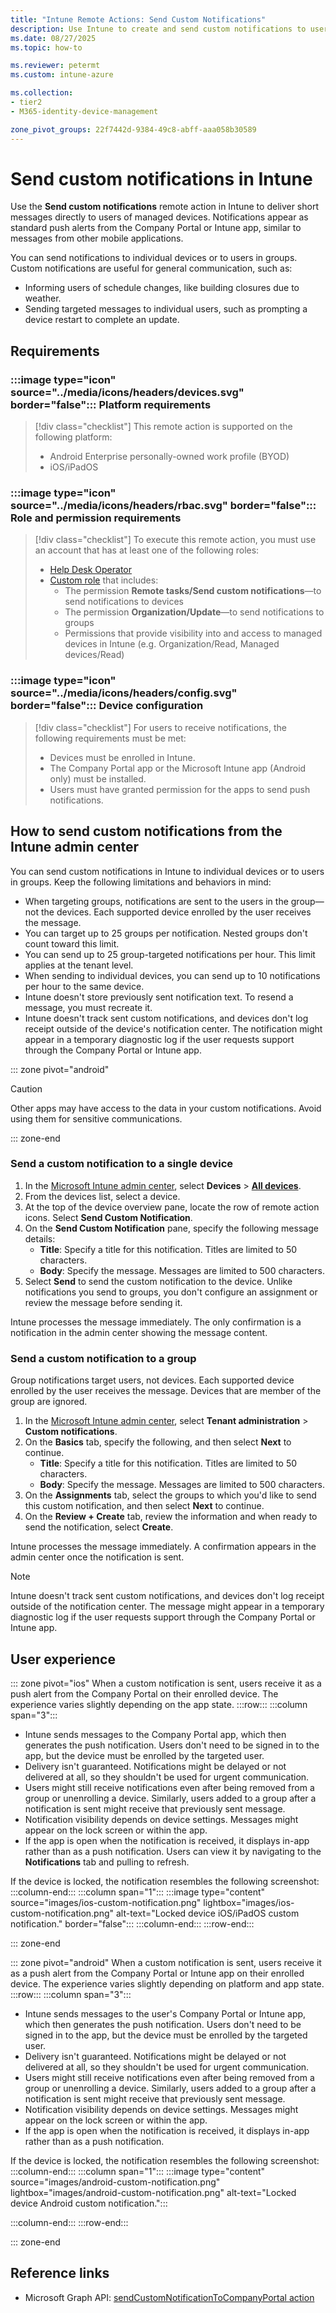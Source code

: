 ```yaml
---
title: "Intune Remote Actions: Send Custom Notifications"
description: Use Intune to create and send custom notifications to users of iOS/iPadOS and Android devices.
ms.date: 08/27/2025
ms.topic: how-to

ms.reviewer: petermt
ms.custom: intune-azure

ms.collection:
- tier2
- M365-identity-device-management

zone_pivot_groups: 22f7442d-9384-49c8-abff-aaa058b30589
---
```


# Send custom notifications in Intune


Use the **Send custom notifications** remote action in Intune to deliver short messages directly to users of managed devices. Notifications appear as standard push alerts from the Company Portal or Intune app, similar to messages from other mobile applications.

You can send notifications to individual devices or to users in groups. Custom notifications are useful for general communication, such as:

- Informing users of schedule changes, like building closures due to weather.
- Sending targeted messages to individual users, such as prompting a device restart to complete an update.

## Requirements

### :::image type="icon" source="../media/icons/headers/devices.svg" border="false"::: Platform requirements

> [!div class="checklist"]
> This remote action is supported on the following platform:
>
> - Android Enterprise personally-owned work profile (BYOD)
> - iOS/iPadOS

### :::image type="icon" source="../media/icons/headers/rbac.svg" border="false"::: Role and permission requirements

> [!div class="checklist"]
> To execute this remote action, you must use an account that has at least one of the following roles:
>
> - [Help Desk Operator][INT-R1]
> - [Custom role][INT-RC] that includes:
>   - The permission **Remote tasks/Send custom notifications**—to send notifications to devices
>   - The permission **Organization/Update**—to send notifications to groups
>   - Permissions that provide visibility into and access to managed devices in Intune (e.g. Organization/Read, Managed devices/Read)

### :::image type="icon" source="../media/icons/headers/config.svg" border="false"::: Device configuration

> [!div class="checklist"]
> For users to receive notifications, the following requirements must be met:
>
> - Devices must be enrolled in Intune.
> - The Company Portal app or the Microsoft Intune app (Android only) must be installed.
> - Users must have granted permission for the apps to send push notifications.

## How to send custom notifications from the Intune admin center

You can send custom notifications in Intune to individual devices or to users in groups. Keep the following limitations and behaviors in mind:

- When targeting groups, notifications are sent to the users in the group—not the devices. Each supported device enrolled by the user receives the message.
- You can target up to 25 groups per notification. Nested groups don't count toward this limit.
- You can send up to 25 group-targeted notifications per hour. This limit applies at the tenant level.
- When sending to individual devices, you can send up to 10 notifications per hour to the same device.
- Intune doesn't store previously sent notification text. To resend a message, you must recreate it.
- Intune doesn't track sent custom notifications, and devices don't log receipt outside of the device's notification center. The notification might appear in a temporary diagnostic log if the user requests support through the Company Portal or Intune app.

::: zone pivot="android"

> [!CAUTION]
> Other apps may have access to the data in your custom notifications. Avoid using them for sensitive communications.

::: zone-end

### Send a custom notification to a single device

1. In the [Microsoft Intune admin center][INT-AC], select **Devices** > [**All devices**][INT-ALLD].
1. From the devices list, select a device.
1. At the top of the device overview pane, locate the row of remote action icons. Select **Send Custom Notification**.
1. On the **Send Custom Notification** pane, specify the following message details:
   - **Title**: Specify a title for this notification. Titles are limited to 50 characters.
   - **Body**: Specify the message. Messages are limited to 500 characters.
1. Select **Send** to send the custom notification to the device. Unlike notifications you send to groups, you don't configure an assignment or review the message before sending it.

Intune processes the message immediately. The only confirmation is a notification in the admin center showing the message content.

### Send a custom notification to a group

Group notifications target users, not devices. Each supported device enrolled by the user receives the message. Devices that are member of the group are ignored.

1. In the [Microsoft Intune admin center][INT-AC], select **Tenant administration** > **Custom notifications**.
1. On the **Basics** tab, specify the following, and then select **Next** to continue.
   - **Title**: Specify a title for this notification. Titles are limited to 50 characters.
   - **Body**: Specify the message. Messages are limited to 500 characters.
1. On the **Assignments** tab, select the groups to which you'd like to send this custom notification, and then select **Next** to continue.
1. On the **Review + Create** tab, review the information and when ready to send the notification, select **Create**.

Intune processes the message immediately. A confirmation appears in the admin center once the notification is sent.

> [!NOTE]
> Intune doesn't track sent custom notifications, and devices don't log receipt outside of the notification center. The message might appear in a temporary diagnostic log if the user requests support through the Company Portal or Intune app.

## User experience

::: zone pivot="ios"
When a custom notification is sent, users receive it as a push alert from the Company Portal on their enrolled device. The experience varies slightly depending on the app state.
:::row:::
:::column span="3":::
- Intune sends messages to the Company Portal app, which then generates the push notification. Users don't need to be signed in to the app, but the device must be enrolled by the targeted user.
- Delivery isn't guaranteed. Notifications might be delayed or not delivered at all, so they shouldn't be used for urgent communication.
- Users might still receive notifications even after being removed from a group or unenrolling a device. Similarly, users added to a group after a notification is sent might receive that previously sent message.
- Notification visibility depends on device settings. Messages might appear on the lock screen or within the app.
- If the app is open when the notification is received, it displays in-app rather than as a push notification. Users can view it by navigating to the **Notifications** tab and pulling to refresh.

If the device is locked, the notification resembles the following screenshot:
:::column-end:::
:::column span="1":::
:::image type="content" source="images/ios-custom-notification.png" lightbox="images/ios-custom-notification.png" alt-text="Locked device iOS/iPadOS custom notification." border="false":::
:::column-end:::
:::row-end:::

::: zone-end

::: zone pivot="android"
When a custom notification is sent, users receive it as a push alert from the Company Portal or Intune app on their enrolled device. The experience varies slightly depending on platform and app state.
:::row:::
:::column span="3":::
- Intune sends messages to the user's Company Portal or Intune app, which then generates the push notification. Users don't need to be signed in to the app, but the device must be enrolled by the targeted user.
- Delivery isn't guaranteed. Notifications might be delayed or not delivered at all, so they shouldn't be used for urgent communication.
- Users might still receive notifications even after being removed from a group or unenrolling a device. Similarly, users added to a group after a notification is sent might receive that previously sent message.
- Notification visibility depends on device settings. Messages might appear on the lock screen or within the app.
- If the app is open when the notification is received, it displays in-app rather than as a push notification.

If the device is locked, the notification resembles the following screenshot:
:::column-end:::
:::column span="1":::
:::image type="content" source="images/android-custom-notification.png" lightbox="images/android-custom-notification.png" alt-text="Locked device Android custom notification.":::

:::column-end:::
:::row-end:::

::: zone-end

## Reference links

- Microsoft Graph API: [sendCustomNotificationToCompanyPortal action][GRAPH-1]

<!--links-->

[INT-AC]: https://go.microsoft.com/fwlink/?linkid=2109431
[INT-ALLD]: https://go.microsoft.com/fwlink/?linkid=2333814

[INT-RC]: /intune/intune-service/fundamentals/create-custom-role
[INT-R1]: /intune/intune-service/fundamentals/role-based-access-control-reference#help-desk-operator
[INT-R2]: /intune/intune-service/fundamentals/role-based-access-control-reference#school-administrator

[GRAPH-1]: /graph/api/intune-devices-manageddevice-sendcustomnotificationtocompanyportal
